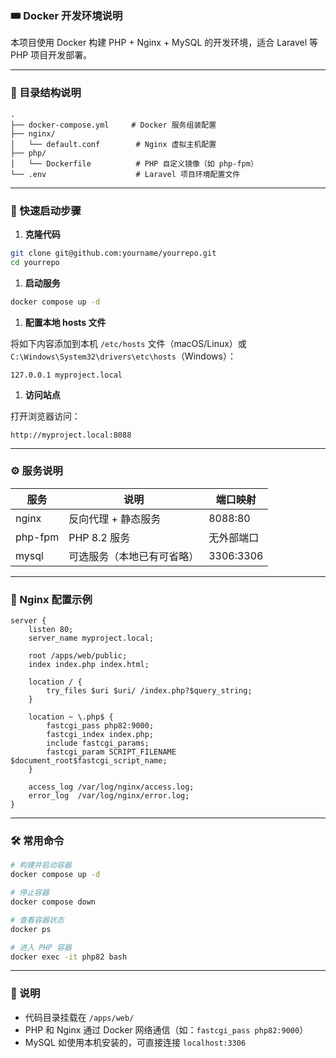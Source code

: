 ### 🎟 Docker 开发环境说明

本项目使用 Docker 构建 PHP + Nginx + MySQL 的开发环境，适合 Laravel 等 PHP 项目开发部署。

------

### 📁 目录结构说明

```
.
├── docker-compose.yml     # Docker 服务组装配置
├── nginx/
│   └── default.conf        # Nginx 虚拟主机配置
├── php/
│   └── Dockerfile          # PHP 自定义镜像（如 php-fpm）
└── .env                    # Laravel 项目环境配置文件
```

------

### 🚀 快速启动步骤

1. **克隆代码**

```bash
git clone git@github.com:yourname/yourrepo.git
cd yourrepo
```

1. **启动服务**

```bash
docker compose up -d
```

1. **配置本地 hosts 文件**

将如下内容添加到本机 `/etc/hosts` 文件（macOS/Linux）或 `C:\Windows\System32\drivers\etc\hosts`（Windows）：

```
127.0.0.1 myproject.local
```

1. **访问站点**

打开浏览器访问：

```
http://myproject.local:8088
```

------

### ⚙️ 服务说明

| 服务    | 说明                       | 端口映射   |
| ------- | -------------------------- | ---------- |
| nginx   | 反向代理 + 静态服务        | 8088:80    |
| php-fpm | PHP 8.2 服务               | 无外部端口 |
| mysql   | 可选服务（本地已有可省略） | 3306:3306  |

------

### 📌 Nginx 配置示例

```nginx
server {
    listen 80;
    server_name myproject.local;

    root /apps/web/public;
    index index.php index.html;

    location / {
        try_files $uri $uri/ /index.php?$query_string;
    }

    location ~ \.php$ {
        fastcgi_pass php82:9000;
        fastcgi_index index.php;
        include fastcgi_params;
        fastcgi_param SCRIPT_FILENAME $document_root$fastcgi_script_name;
    }

    access_log /var/log/nginx/access.log;
    error_log  /var/log/nginx/error.log;
}
```

------

### 🛠 常用命令

```bash
# 构建并启动容器
docker compose up -d

# 停止容器
docker compose down

# 查看容器状态
docker ps

# 进入 PHP 容器
docker exec -it php82 bash
```

------

### 📅 说明

- 代码目录挂载在 `/apps/web/`
- PHP 和 Nginx 通过 Docker 网络通信（如：`fastcgi_pass php82:9000`）
- MySQL 如使用本机安装的，可直接连接 `localhost:3306`
